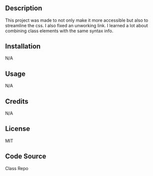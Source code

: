 # <First-Challenge>
## Description
This project was made to not only make it more accessible but also to streamline the css. I also fixed an unworking link. I learned a lot about combining class elements with the same syntax info.
## Installation
N/A
## Usage
N/A
## Credits
N/A
## License
MIT
## Code Source
Class Repo